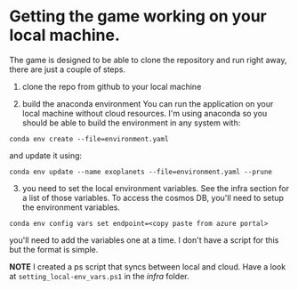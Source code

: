 # Getting the game working on your local machine. 

The game is designed to be able to clone the repository and run right away, there are just a couple of steps. 

1. clone the repo from github to your local machine

2. build the anaconda environment
You can run the application on your local machine without cloud resources. I'm using anaconda so you should be able to build the environment in any system with: 
```
conda env create --file=environment.yaml
``` 

and update it using:
```
conda env update --name exoplanets --file=environment.yaml --prune
```

3. you need to set the local environment variables. See the infra section for a list of those variables. 
To access the cosmos DB, you'll need to setup the environment variables. 
```
conda env config vars set endpoint=<copy paste from azure portal>
```
you'll need to add the variables one at a time. I don't have a script for this but the format is simple. 

**NOTE** I created a ps script that syncs between local and cloud. Have a look at `setting_local-env_vars.ps1` in the _infra_ folder. 
